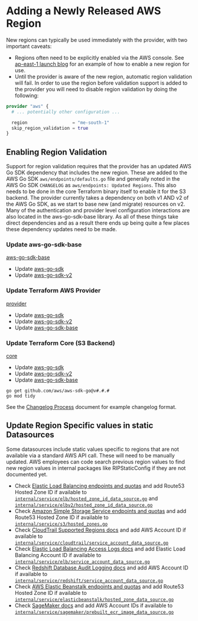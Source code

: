 # Adding a Newly Released AWS Region

New regions can typically be used immediately with the provider, with two important caveats:

- Regions often need to be explicitly enabled via the AWS console. See [ap-east-1 launch blog](https://aws.amazon.com/blogs/aws/now-open-aws-asia-pacific-hong-kong-region/) for an example of how to enable a new region for use.
- Until the provider is aware of the new region, automatic region validation will fail. In order to use the region before validation support is added to the provider you will need to disable region validation by doing the following:

```terraform
provider "aws" {
  # ... potentially other configuration ...

  region                 = "me-south-1"
  skip_region_validation = true
}
```

## Enabling Region Validation

Support for region validation requires that the provider has an updated AWS Go SDK dependency that includes the new region. These are added to the AWS Go SDK `aws/endpoints/defaults.go` file and generally noted in the AWS Go SDK `CHANGELOG` as `aws/endpoints: Updated Regions`. This also needs to be done in the core Terraform binary itself to enable it for the S3 backend. The provider currently takes a dependency on both v1 AND v2 of the AWS Go SDK, as we start to base new (and migrate) resources on v2. Many of the authentication and provider level configuration interactions are also located in the aws-go-sdk-base library. As all of these things take direct dependencies and as a result there ends up being quite a few places these dependency updates need to be made.

### Update aws-go-sdk-base

[aws-go-sdk-base](https://github.com/hashicorp/aws-sdk-go-base)

- Update [aws-go-sdk](https://github.com/aws/aws-sdk-go)
- Update [aws-go-sdk-v2](https://github.com/aws/aws-sdk-go-v2)

### Update Terraform AWS Provider

[provider](https://github.com/hashicorp/terraform-provider-aws)

- Update [aws-go-sdk](https://github.com/aws/aws-sdk-go)
- Update [aws-go-sdk-v2](https://github.com/aws/aws-sdk-go-v2)
- Update [aws-go-sdk-base](https://github.com/hashicorp/aws-sdk-go-base)

### Update Terraform Core (S3 Backend)

[core](https://github.com/hashicorp/terraform)

- Update [aws-go-sdk](https://github.com/aws/aws-sdk-go)
- Update [aws-go-sdk-v2](https://github.com/aws/aws-sdk-go-v2)
- Update [aws-go-sdk-base](https://github.com/hashicorp/aws-sdk-go-base)

```shell
go get github.com/aws/aws-sdk-go@v#.#.#
go mod tidy
```

See the [Changelog Process](changelog-process.md) document for example changelog format.

## Update Region Specific values in static Datasources

Some datasources include static values specific to regions that are not available via a standard AWS API call. These will need to be manually updated. AWS employees can code search previous region values to find new region values in internal packages like RIPStaticConfig if they are not documented yet.

- Check [Elastic Load Balancing endpoints and quotas](https://docs.aws.amazon.com/general/latest/gr/elb.html#elb_region) and add Route53 Hosted Zone ID if available to [`internal/service/elb/hosted_zone_id_data_source.go`](https://github.com/hashicorp/terraform-provider-aws/tree/main/internal/service/elb/hosted_zone_id_data_source.go) and [`internal/service/elbv2/hosted_zone_id_data_source.go`](https://github.com/hashicorp/terraform-provider-aws/tree/main/internal/service/elbv2/hosted_zone_id_data_source.go)
- Check [Amazon Simple Storage Service endpoints and quotas](https://docs.aws.amazon.com/general/latest/gr/s3.html#s3_region) and add Route53 Hosted Zone ID if available to [`internal/service/s3/hosted_zones.go`](https://github.com/hashicorp/terraform-provider-aws/tree/main/internal/service/s3/hosted_zones.go)
- Check [CloudTrail Supported Regions docs](https://docs.aws.amazon.com/awscloudtrail/latest/userguide/cloudtrail-supported-regions.html#cloudtrail-supported-regions) and add AWS Account ID if available to [`internal/service/cloudtrail/service_account_data_source.go`](https://github.com/hashicorp/terraform-provider-aws/tree/main/internal/service/cloudtrail/service_account_data_source.go)
- Check [Elastic Load Balancing Access Logs docs](https://docs.aws.amazon.com/elasticloadbalancing/latest/classic/enable-access-logs.html#attach-bucket-policy) and add Elastic Load Balancing Account ID if available to [`internal/service/elb/service_account_data_source.go`](https://github.com/hashicorp/terraform-provider-aws/tree/main/internal/service/elb/service_account_data_source.go)
- Check [Redshift Database Audit Logging docs](https://docs.aws.amazon.com/redshift/latest/mgmt/db-auditing.html#db-auditing-bucket-permissions) and add AWS Account ID if available to [`internal/service/redshift/service_account_data_source.go`](https://github.com/hashicorp/terraform-provider-aws/tree/main/internal/service/redshift/service_account_data_source.go)
- Check [AWS Elastic Beanstalk endpoints and quotas](https://docs.aws.amazon.com/general/latest/gr/elasticbeanstalk.html#elasticbeanstalk_region) and add Route53 Hosted Zone ID if available to [`internal/service/elasticbeanstalk/hosted_zone_data_source.go`](https://github.com/hashicorp/terraform-provider-aws/tree/main/internal/service/elasticbeanstalk/hosted_zone_data_source.go)
- Check [SageMaker docs](https://docs.aws.amazon.com/sagemaker/latest/dg/sagemaker-algo-docker-registry-paths.html) and add AWS Account IDs if available to [`internal/service/sagemaker/prebuilt_ecr_image_data_source.go`](https://github.com/hashicorp/terraform-provider-aws/tree/main/internal/service/sagemaker/prebuilt_ecr_image_data_source.go)
